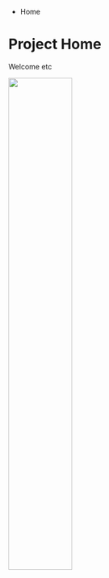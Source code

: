 <ul class="breadcrumb">
  <li>Home</li>
</ul>

<h1>Project Home</h1>
<p>Welcome etc</p>
<p>
  <img src="img/spainish flag.jpg"style="width:50%;"/>
</p>
